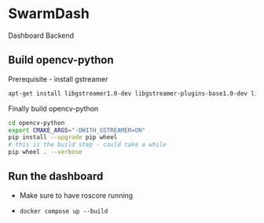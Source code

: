 # SwarmDash
Dashboard Backend

## Build opencv-python

Prerequisite - install gstreamer

```bash
apt-get install libgstreamer1.0-dev libgstreamer-plugins-base1.0-dev libgstreamer-plugins-bad1.0-dev gstreamer1.0-plugins-base gstreamer1.0-plugins-good gstreamer1.0-plugins-bad gstreamer1.0-plugins-ugly gstreamer1.0-libav gstreamer1.0-doc gstreamer1.0-tools gstreamer1.0-x gstreamer1.0-alsa gstreamer1.0-gl gstreamer1.0-gtk3 gstreamer1.0-qt5 gstreamer1.0-pulseaudio
```
Finally build opencv-python

```bash
cd opencv-python
export CMAKE_ARGS="-DWITH_GSTREAMER=ON"
pip install --upgrade pip wheel
# this is the build step - could take a while
pip wheel . --verbose
```

## Run the dashboard

- Make sure to have roscore running

- ```docker compose up --build```


